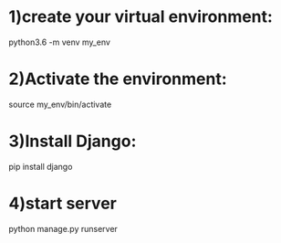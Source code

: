 1)create your virtual environment: 
=================================
python3.6 -m venv my_env

2)Activate the environment:
============================
source my_env/bin/activate

3)Install Django: 
=================
pip install django

4)start server
==================
python manage.py runserver

